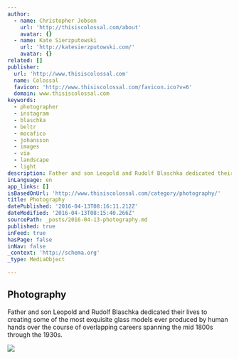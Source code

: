```yaml
---
author:
  - name: Christopher Jobson
    url: 'http://thisiscolossal.com/about'
    avatar: {}
  - name: Kate Sierzputowski
    url: 'http://katesierzputowski.com/'
    avatar: {}
related: []
publisher:
  url: 'http://www.thisiscolossal.com'
  name: Colossal
  favicon: 'http://www.thisiscolossal.com/favicon.ico?v=6'
  domain: www.thisiscolossal.com
keywords:
  - photographer
  - instagram
  - blaschka
  - beltr
  - mocafico
  - johansson
  - images
  - via
  - landscape
  - light
description: Father and son Leopold and Rudolf Blaschka dedicated their lives to creating some of the most exquisite glass models ever produced by human hands over the course of overlapping careers spanning the mid 1800s through the 1930s.
inLanguage: en
app_links: []
isBasedOnUrl: 'http://www.thisiscolossal.com/category/photography/'
title: Photography
datePublished: '2016-04-13T08:16:11.212Z'
dateModified: '2016-04-13T08:15:40.266Z'
sourcePath: _posts/2016-04-13-photography.md
published: true
inFeed: true
hasPage: false
inNav: false
_context: 'http://schema.org'
_type: MediaObject

---
```

<article style=""><h1>Photography</h1><p>Father and son Leopold and Rudolf Blaschka dedicated their lives to creating some of the most exquisite glass models ever produced by human hands over the course of overlapping careers spanning the mid 1800s through the 1930s.</p><img src="http://www.thisiscolossal.com/wp-content/uploads/2016/04/guido-2.jpg" /></article>